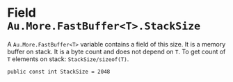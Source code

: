 # Field `Au.More.FastBuffer<T>.StackSize`

A `Au.More.FastBuffer<T>` variable contains a field of this size. It is a memory buffer on stack. It is a byte count and does not depend on `T`. To get count of `T` elements on stack: `StackSize/sizeof(T)`.

```
public const int StackSize = 2048
```